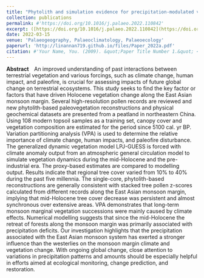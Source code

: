 ```yaml
---
title: "Phytolith and simulation evidence for precipitation-modulated vegetation dynamics along the East Asian monsoon margin"
collection: publications
permalink: #'https://doi.org/10.1016/j.palaeo.2022.110842'
excerpt: ([https://doi.org/10.1016/j.palaeo.2022.110842](https://doi.org/10.1016/j.palaeo.2022.110842))
date: 2022-03-15
venue: 'Palaeogeography, Palaeoclimatology, Palaeoecology'
paperurl: 'http://linannan719.github.io/files/Paper_2022a.pdf'
citation: #'Your Name, You. (2009). &quot;Paper Title Number 1.&quot; <i>Journal 1</i>. 1(1).'
---
```


**Abstract**&emsp;An improved understanding of past interactions between terrestrial vegetation and various forcings, such as climate change, human impact, and paleofire, is crucial for assessing impacts of future global change on terrestrial ecosystems. This study seeks to find the key factor or factors that have driven Holocene vegetation change along the East Asian monsoon margin. Several high-resolution pollen records are reviewed and new phytolith-based paleovegetation reconstructions and physical geochemical datasets are presented from a peatland in northeastern China. Using 108 modern topsoil samples as a training set, canopy cover and vegetation composition are estimated for the period since 5100 cal. yr BP. Variation partitioning analysis (VPA) is used to determine the relative importance of climate change, human impacts, and paleofire disturbance. The generalized dynamic vegetation model LPJ-GUESS is forced with climate anomaly output from an atmospheric general circulation model to simulate vegetation dynamics during the mid-Holocene and the pre-industrial era. The proxy-based estimates are compared to modelling output. Results indicate that regional tree cover varied from 10% to 40% during the past five millennia. The single-core, phytolith-based reconstructions are generally consistent with stacked tree pollen z-scores calculated from different records along the East Asian monsoon margin, implying that mid-Holocene tree cover decrease was persistent and almost synchronous over extensive areas. VPA demonstrates that long-term monsoon marginal vegetation successions were mainly caused by climate effects. Numerical modelling suggests that since the mid-Holocene the retreat of forests along the monsoon margin was primarily associated with precipitation deficits. Our investigation highlights that the precipitation associated with the East Asian monsoon system has exerted a stronger influence than the westerlies on the monsoon margin climate and vegetation change. With ongoing global change, close attention to variations in precipitation patterns and amounts should be especially helpful in efforts aimed at ecological monitoring, change prediction, and restoration.
